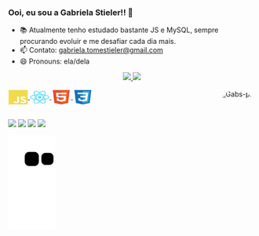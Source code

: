 ### Ooi, eu sou a Gabriela Stieler!! 👋

- 📚 Atualmente tenho estudado bastante JS e MySQL, sempre procurando evoluir e me desafiar cada dia mais.
- 📫 Contato: gabriela.tomestieler@gmail.com
- 😄 Pronouns: ela/dela

<div align="center">
  <a href="https://github.com/GabrielaStieler">
  <img height="130em" src="https://github-readme-stats.vercel.app/api?username=GabrielaStieler&show_icons=true&theme=radical&include_all_commits=true&count_private=true"/>
  <img height="130em" src="https://github-readme-stats.vercel.app/api/top-langs/?username=GabrielaStieler&layout=compact&langs_count=7&theme=radical"/>
</div>

<div style="display: inline_block"><br>
  <img align="center" alt="Gabs-Js" height="30" width="40" src="https://raw.githubusercontent.com/devicons/devicon/master/icons/javascript/javascript-plain.svg">
  <img align="center" alt="Gabs-React" height="30" width="40" src="https://raw.githubusercontent.com/devicons/devicon/master/icons/react/react-original.svg">
  <img align="center" alt="Gabs-HTML" height="30" width="40" src="https://raw.githubusercontent.com/devicons/devicon/master/icons/html5/html5-original.svg">
  <img align="center" alt="Gabs-CSS" height="30" width="40" src="https://raw.githubusercontent.com/devicons/devicon/master/icons/css3/css3-original.svg">
  <img align="right" alt="Gabs-pic" height="150" style="border-radius:50px;" src="https://i.picasion.com/pic92/61e586c422883f57de48d6affad92292.gif">
</div>
  
  ##
 
<div> 
  <a href="https://www.instagram.com/gabs__ela/" target="_blank"><img src="https://img.shields.io/badge/-Instagram-%23E4405F?style=for-the-badge&logo=instagram&logoColor=white" target="_blank"></a>
 	<a href="https://www.twitch.tv/gabstranha" target="_blank"><img src="https://img.shields.io/badge/Twitch-9146FF?style=for-the-badge&logo=twitch&logoColor=white" target="_blank"></a>
  <a href = "mailto:gabriela.tomestieler@gmail.com"><img src="https://img.shields.io/badge/-Gmail-%23333?style=for-the-badge&logo=gmail&logoColor=white" target="_blank"></a>
  <a href="https://www.linkedin.com/in/gabriela-stieler-2b4b19200/" target="_blank"><img src="https://img.shields.io/badge/-LinkedIn-%230077B5?style=for-the-badge&logo=linkedin&logoColor=white" target="_blank"></a> 
 
  ![Snake animation](https://github.com/GabrielaStieler/GabrielaStieler/blob/output/github-contribution-grid-snake.svg)
 
</div>
